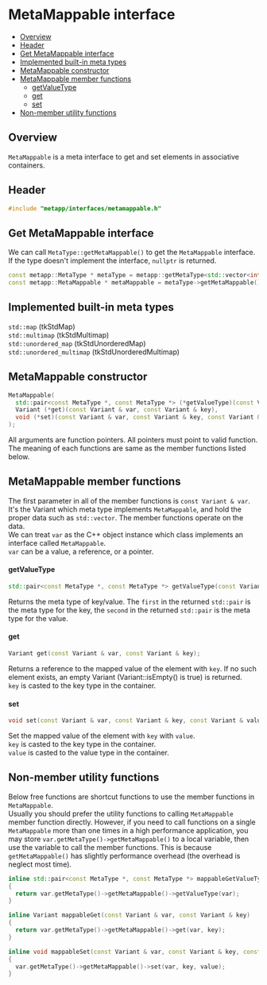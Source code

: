 # MetaMappable interface
<!--begintoc-->
* [Overview](#a2_1)
* [Header](#a2_2)
* [Get MetaMappable interface](#a2_3)
* [Implemented built-in meta types](#a2_4)
* [MetaMappable constructor](#a2_5)
* [MetaMappable member functions](#a2_6)
  * [getValueType](#a4_1)
  * [get](#a4_2)
  * [set](#a4_3)
* [Non-member utility functions](#a2_7)
<!--endtoc-->

<a id="a2_1"></a>
## Overview

`MetaMappable` is a meta interface to get and set elements in associative containers.  

<a id="a2_2"></a>
## Header

```c++
#include "metapp/interfaces/metamappable.h"
```

<a id="a2_3"></a>
## Get MetaMappable interface

We can call `MetaType::getMetaMappable()` to get the `MetaMappable` interface. If the type doesn't implement the interface, `nullptr` is returned.

```c++
const metapp::MetaType * metaType = metapp::getMetaType<std::vector<int> >();
const metapp::MetaMappable * metaMappable = metaType->getMetaMappable();
```

<a id="a2_4"></a>
## Implemented built-in meta types

`std::map` (tkStdMap)  
`std::multimap` (tkStdMultimap)  
`std::unordered_map` (tkStdUnorderedMap)  
`std::unordered_multimap` (tkStdUnorderedMultimap)  

<a id="a2_5"></a>
## MetaMappable constructor

```c++
MetaMappable(
  std::pair<const MetaType *, const MetaType *> (*getValueType)(const Variant & var),
  Variant (*get)(const Variant & var, const Variant & key),
  void (*set)(const Variant & var, const Variant & key, const Variant & value)
);
```

All arguments are function pointers. All pointers must point to valid function.  
The meaning of each functions are same as the member functions listed below.  

<a id="a2_6"></a>
## MetaMappable member functions

The first parameter in all of the member functions is `const Variant & var`. It's the Variant which meta type implements `MetaMappable`, and hold the proper data such as `std::vector`. The member functions operate on the data.  
We can treat `var` as the C++ object instance which class implements an interface called `MetaMappable`.  
`var` can be a value, a reference, or a pointer.  

<a id="a4_1"></a>
#### getValueType

```c++
std::pair<const MetaType *, const MetaType *> getValueType(const Variant & var);
```

Returns the meta type of key/value. The `first` in the returned `std::pair` is the meta type for the key, the `second` in the returned `std::pair` is the meta type for the value.  

<a id="a4_2"></a>
#### get

```c++
Variant get(const Variant & var, const Variant & key);
```

Returns a reference to the mapped value of the element with `key`. If no such element exists, an empty Variant (Variant::isEmpty() is true) is returned.  
`key` is casted to the key type in the container.  

<a id="a4_3"></a>
#### set

```c++
void set(const Variant & var, const Variant & key, const Variant & value);
```

Set the mapped value of the element with `key` with `value`.   
`key` is casted to the key type in the container.  
`value` is casted to the value type in the container.  

<a id="a2_7"></a>
## Non-member utility functions

Below free functions are shortcut functions to use the member functions in `MetaMappable`.  
Usually you should prefer the utility functions to calling `MetaMappable` member function directly. However, if you need to call functions on a single `MetaMappable` more than one times in a high performance application, you may store `var.getMetaType()->getMetaMappable()` to a local variable, then use the variable to call the member functions. This is because `getMetaMappable()` has slightly performance overhead (the overhead is neglect most time).

```c++
inline std::pair<const MetaType *, const MetaType *> mappableGetValueType(const Variant & var)
{
  return var.getMetaType()->getMetaMappable()->getValueType(var);
}

inline Variant mappableGet(const Variant & var, const Variant & key)
{
  return var.getMetaType()->getMetaMappable()->get(var, key);
}

inline void mappableSet(const Variant & var, const Variant & key, const Variant & value)
{
  var.getMetaType()->getMetaMappable()->set(var, key, value);
}
```
